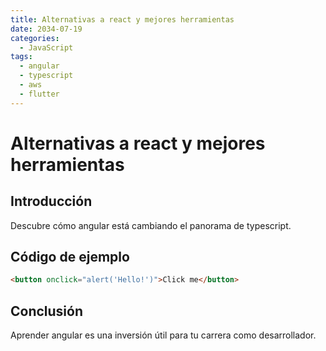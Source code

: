 ```yaml
---
title: Alternativas a react y mejores herramientas
date: 2034-07-19
categories:
  - JavaScript
tags:
  - angular
  - typescript
  - aws
  - flutter
---
```


# Alternativas a react y mejores herramientas

## Introducción

Descubre cómo angular está cambiando el panorama de typescript.

## Código de ejemplo

```html
<button onclick="alert('Hello!')">Click me</button>
```

## Conclusión

Aprender angular es una inversión útil para tu carrera como desarrollador.